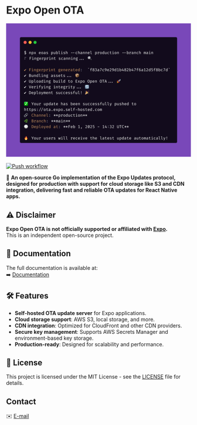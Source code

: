 # Expo Open OTA
![Expo Open OTA Deployment](docs/static/img/social_card.png)

[![Push workflow](https://github.com/axelmarciano/expo-open-ota/actions/workflows/push.yml/badge.svg)](https://github.com/axelmarciano/expo-open-ota/actions/workflows/push.yml)

🚀 **An open-source Go implementation of the Expo Updates protocol, designed for production with support for cloud storage like S3 and CDN integration, delivering fast and reliable OTA updates for React Native apps.**

## ⚠️ Disclaimer

**Expo Open OTA is not officially supported or affiliated with [Expo](https://expo.dev/).**  
This is an independent open-source project.

## 📖 Documentation

The full documentation is available at:  
➡️ [Documentation](https://axelmarciano.github.io/expo-open-ota/)

## 🛠 Features

- **Self-hosted OTA update server** for Expo applications.
- **Cloud storage support**: AWS S3, local storage, and more.
- **CDN integration**: Optimized for CloudFront and other CDN providers.
- **Secure key management**: Supports AWS Secrets Manager and environment-based key storage.
- **Production-ready**: Designed for scalability and performance.

## 📜 License

This project is licensed under the MIT License - see the [LICENSE](./LICENSE.md) file for details.

## Contact

✉️ [E-mail](mailto:expoopenota@gmail.com)